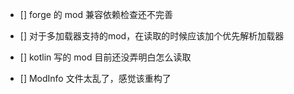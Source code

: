 - [] forge 的 mod 兼容依赖检查还不完善

- [] 对于多加载器支持的mod，在读取的时候应该加个优先解析加载器

- [] kotlin 写的 mod 目前还没弄明白怎么读取

- [] ModInfo 文件太乱了，感觉该重构了